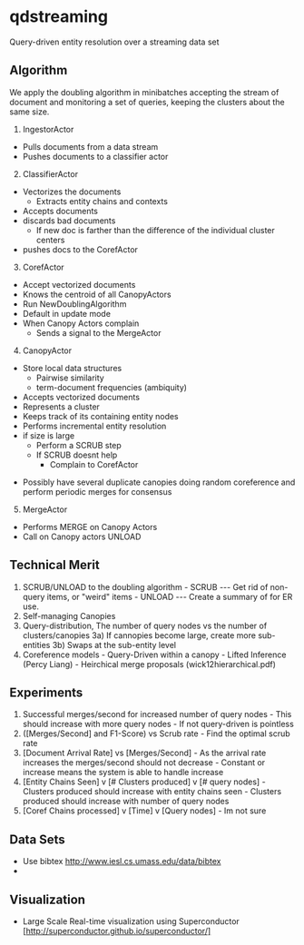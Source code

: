 qdstreaming
===========

Query-driven entity resolution over a streaming data set 

## Algorithm

We apply the doubling algorithm in minibatches
accepting the stream of document and monitoring a set
of queries, keeping the clusters about the same size.


1) IngestorActor
  - Pulls documents from a data stream
  - Pushes documents to a classifier actor

2) ClassifierActor
  - Vectorizes the documents
    - Extracts entity chains and contexts
  - Accepts documents
  - discards bad documents
    - If new doc is farther than the difference of the individual cluster centers
  - pushes docs to the CorefActor

3) CorefActor
  - Accept vectorized documents
  - Knows the centroid of all CanopyActors
  - Run NewDoublingAlgorithm
  - Default in update mode
  - When Canopy Actors complain
    - Sends a signal to the MergeActor

4) CanopyActor
  - Store local data structures
    - Pairwise similarity
    - term-document frequencies (ambiquity)
  - Accepts vectorized documents
  - Represents a cluster
  - Keeps track of its containing entity nodes
  - Performs incremental entity resolution 
  - if size is large
    - Perform a SCRUB step 
    - If SCRUB doesnt help
      - Complain to CorefActor
  + Possibly have several duplicate canopies doing random coreference and perform periodic merges for consensus

5) MergeActor
  - Performs MERGE on Canopy Actors
  - Call on Canopy actors UNLOAD
  


## Technical Merit

  1) SCRUB/UNLOAD to the doubling algorithm
    - SCRUB --- Get rid of non-query items, or "weird" items
    - UNLOAD --- Create a summary of for ER use.
  2) Self-managing Canopies
  3) Query-distribution, The number of query nodes vs the number of clusters/canopies
    3a) If cannopies become large, create more sub-entities
    3b) Swaps at the sub-entity level
  4) Coreference models
    - Query-Driven within a canopy
    - Lifted Inference (Percy Liang)
    - Heirchical merge proposals (wick12hierarchical.pdf)


## Experiments

  1) Successful merges/second for increased number of query nodes
    - This should increase with more query nodes
    - If not query-driven is pointless
  2) ([Merges/Second] and F1-Score) vs Scrub rate
    - Find the optimal scrub rate
  3) [Document Arrival Rate] vs [Merges/Second]
    - As the arrival rate increases the merges/second should not decrease
    - Constant or increase means the system is able to handle increase
  4) [Entity Chains Seen] v [# Clusters produced] v [# query nodes]
    - Clusters produced should increase with entity chains seen
    - Clusters produced should increase with number of query nodes
  5) [Coref Chains processed] v [Time] v [Query nodes]
    - Im not sure 

     
## Data Sets
  - Use bibtex http://www.iesl.cs.umass.edu/data/bibtex
  - 


## Visualization
  - Large Scale Real-time visualization using Superconductor [http://superconductor.github.io/superconductor/]
